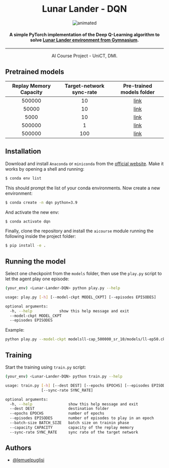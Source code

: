 
# 

<h1 align="center">
  <br>
  Lunar Lander - DQN
  <br>
</h1>



<p align="center">
  <img src="docs/assets/lunar_lander.gif" alt="animated" />
</p>

<h4 align="center">A simple PyTorch implementation of the Deep Q-Learning algorithm to solve <a href="https://gymnasium.farama.org/environments/box2d/lunar_lander/">Lunar Lander environment from Gymnasium</a>.</h4>

******

<p align="center">AI Course Project - UniCT, DMI.</p>

## Pretrained models

| Replay Memory Capacity | Target-network sync-rate |                  Pre-trained models folder                   |
| :--------------------: | :----------------------: | :----------------------------------------------------------: |
|         500000         |            10            | [link](https://github.com/LemuelPuglisi/Lunar-Lander-DQN/tree/main/models/ll-cap_500000_sr_10) |
|         50000          |            10            | [link](https://github.com/LemuelPuglisi/Lunar-Lander-DQN/tree/main/models/ll-cap_50000_sr_10) |
|          5000          |            10            | [link](https://github.com/LemuelPuglisi/Lunar-Lander-DQN/tree/main/models/ll-cap_5000_sr_10) |
|         500000         |            1             | [link](https://github.com/LemuelPuglisi/Lunar-Lander-DQN/tree/main/models/ll-cap_500000_sr_1) |
|         500000         |           100            | [link](https://github.com/LemuelPuglisi/Lunar-Lander-DQN/tree/main/models/ll-cap_500000_sr_100) |

## Installation

Download and install `Anaconda` or `miniconda` from the [official website](https://www.anaconda.com/products/distribution). Make it works by opening a shell and running:

```bash
$ conda env list
```

This should prompt the list of your conda environments. Now create a new environment: 

```bash
$ conda create -n dqn python=3.9
```

And activate the new env:

```bash
$ conda activate dqn
```

Finally, clone the repository and install the `aicourse` module running the following inside the project folder:

```bash
$ pip install -e .
```

## Running the model

Select one checkpoint from the `models` folder, then use the `play.py` script to let the agent play one episode:


```bash
(your_env) <Lunar-Lander-DQN> python play.py --help

usage: play.py [-h] [--model-ckpt MODEL_CKPT] [--episodes EPISODES]

optional arguments:
  -h, --help            show this help message and exit
  --model-ckpt MODEL_CKPT
  --episodes EPISODES
```

Example: 

```bash
python play.py --model-ckpt modelsll-cap_500000_sr_10/models/ll-ep50.ckpt
```


## Training

Start the training using `train.py` script: 

```bash
(your_env) <Lunar-Lander-DQN> python train.py --help

usage: train.py [-h] [--dest DEST] [--epochs EPOCHS] [--episodes EPISODES] [--batch-size BATCH_SIZE] [--capacity CAPACITY]
                [--sync-rate SYNC_RATE]

optional arguments:
  -h, --help                show this help message and exit
  --dest DEST               destination folder
  --epochs EPOCHS           number of epochs
  --episodes EPISODES       number of episodes to play in an epoch
  --batch-size BATCH_SIZE   batch size on trainin phase
  --capacity CAPACITY       capacity of the replay memory
  --sync-rate SYNC_RATE     sync rate of the target network
```

## Authors

- [@lemuelpuglisi](https://www.github.com/lemuelpuglisi)